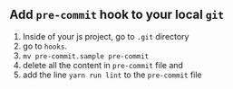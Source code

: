 ## Add `pre-commit` hook to your local `git`
1. Inside of your js project, go to `.git` directory
2. go to `hooks`.
3. `mv pre-commit.sample pre-commit`
4. delete all the content in `pre-commit` file and 
5. add the line `yarn run lint` to the `pre-commit` file
